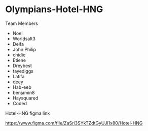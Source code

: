 # Olympians-Hotel-HNG


Team Members
- Noel
- Worldsalt3
- Deifa
- John Philip
- chidie
- Etiene
- Dreybest
- tayediggs
- Latifa
- deey
- Hab-eeb
- benjamin8
- Haysquared
- Coded

Hotel-HNG figma link

https://www.figma.com/file/ZaSri3SYkTZdtGyUJl1x80/Hotel-HNG
